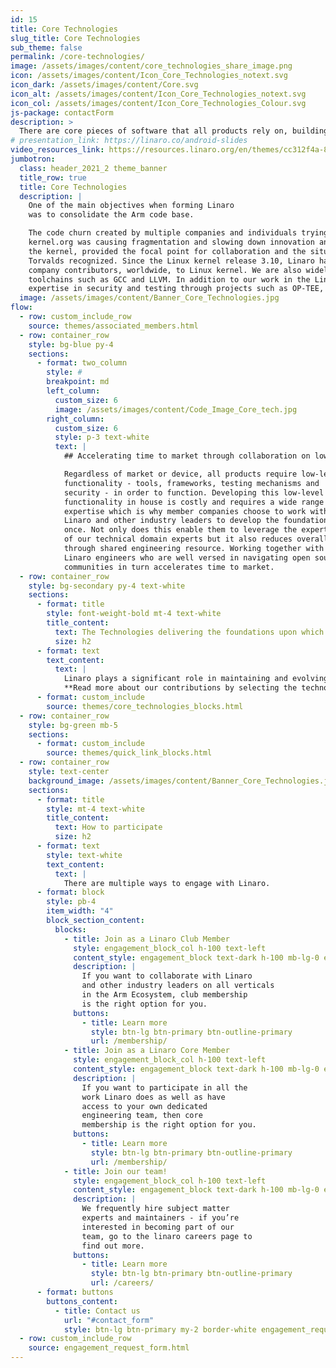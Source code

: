 ```yaml
---
id: 15
title: Core Technologies
slug_title: Core Technologies
sub_theme: false
permalink: /core-technologies/
image: /assets/images/content/core_technologies_share_image.png
icon: /assets/images/content/Icon_Core_Technologies_notext.svg
icon_dark: /assets/images/content/Core.svg
icon_alt: /assets/images/content/Icon_Core_Technologies_notext.svg
icon_col: /assets/images/content/Icon_Core_Technologies_Colour.svg
js-package: contactForm
description: >
  There are core pieces of software that all products rely on, building blocks upon which additional functionality and features can be developed to address specific use cases. Linaro was formed in 2010 to help develop these core pieces of technology as the Arm code base was fragmented, causing delay to innovation and deployment of products. We helped achieve this and continue to evolve and co-maintain these technologies, focusing specifically on the Linux kernel, Arm toolchains, testing and CI, security and virtualization. In recent years we have also worked to bring best in class ML Inferencing & AI to the Arm ecosystem.
# presentation_link: https://linaro.co/android-slides
video_resources_link: https://resources.linaro.org/en/themes/cc312f4a-8546-4e22-8895-3a98acfc3e10
jumbotron:
  class: header_2021_2 theme_banner
  title_row: true
  title: Core Technologies
  description: |
    One of the main objectives when forming Linaro
    was to consolidate the Arm code base.

    The code churn created by multiple companies and individuals trying to upstream essentially the same code into
    kernel.org was causing fragmentation and slowing down innovation and delivery of products. Linaro’s work, especially in
    the kernel, provided the focal point for collaboration and the situation recognizably improved by 2012, something Linus
    Torvalds recognized. Since the Linux kernel release 3.10, Linaro has been consistently listed as one of the top ten
    company contributors, worldwide, to Linux kernel. We are also widely recognized for the work we have done on
    toolchains such as GCC and LLVM. In addition to our work in the Linux kernel and toolchains, we are known for our
    expertise in security and testing through projects such as OP-TEE, LAVA and LKFT.
  image: /assets/images/content/Banner_Core_Technologies.jpg
flow:
  - row: custom_include_row
    source: themes/associated_members.html
  - row: container_row
    style: bg-blue py-4
    sections:
      - format: two_column
        style: #
        breakpoint: md
        left_column:
          custom_size: 6
          image: /assets/images/content/Code_Image_Core_tech.jpg
        right_column:
          custom_size: 6
          style: p-3 text-white
          text: |
            ## Accelerating time to market through collaboration on low-level functionality

            Regardless of market or device, all products require low-level
            functionality - tools, frameworks, testing mechanisms and
            security - in order to function. Developing this low-level
            functionality in house is costly and requires a wide range of
            expertise which is why member companies choose to work with
            Linaro and other industry leaders to develop the foundations
            once. Not only does this enable them to leverage the expertise
            of our technical domain experts but it also reduces overall costs
            through shared engineering resource. Working together with
            Linaro engineers who are well versed in navigating open source
            communities in turn accelerates time to market.
  - row: container_row
    style: bg-secondary py-4 text-white
    sections:
      - format: title
        style: font-weight-bold mt-4 text-white
        title_content:
          text: The Technologies delivering the foundations upon which to differentiate
          size: h2
      - format: text
        text_content:
          text: |
            Linaro plays a significant role in maintaining and evolving foundational open source software on Arm.
            **Read more about our contributions by selecting the technology of interest:**
      - format: custom_include
        source: themes/core_technologies_blocks.html
  - row: container_row
    style: bg-green mb-5
    sections:
      - format: custom_include
        source: themes/quick_link_blocks.html
  - row: container_row
    style: text-center
    background_image: /assets/images/content/Banner_Core_Technologies.jpg
    sections:
      - format: title
        style: mt-4 text-white
        title_content:
          text: How to participate
          size: h2
      - format: text
        style: text-white
        text_content:
          text: |
            There are multiple ways to engage with Linaro.
      - format: block
        style: pb-4
        item_width: "4"
        block_section_content:
          blocks:
            - title: Join as a Linaro Club Member
              style: engagement_block_col h-100 text-left
              content_style: engagement_block text-dark h-100 mb-lg-0 engagement_block_content d-flex flex-column justify-content-around align-items-baseline
              description: |
                If you want to collaborate with Linaro
                and other industry leaders on all verticals
                in the Arm Ecosystem, club membership
                is the right option for you.
              buttons:
                - title: Learn more
                  style: btn-lg btn-primary btn-outline-primary
                  url: /membership/
            - title: Join as a Linaro Core Member
              style: engagement_block_col h-100 text-left
              content_style: engagement_block text-dark h-100 mb-lg-0 engagement_block_content d-flex flex-column justify-content-around align-items-baseline
              description: |
                If you want to participate in all the
                work Linaro does as well as have
                access to your own dedicated
                engineering team, then core
                membership is the right option for you.
              buttons:
                - title: Learn more
                  style: btn-lg btn-primary btn-outline-primary
                  url: /membership/
            - title: Join our team!
              style: engagement_block_col h-100 text-left
              content_style: engagement_block text-dark h-100 mb-lg-0 engagement_block_content d-flex flex-column justify-content-around align-items-baseline
              description: |
                We frequently hire subject matter
                experts and maintainers - if you’re
                interested in becoming part of our
                team, go to the linaro careers page to
                find out more.
              buttons:
                - title: Learn more
                  style: btn-lg btn-primary btn-outline-primary
                  url: /careers/
      - format: buttons
        buttons_content:
          - title: Contact us
            url: "#contact_form"
            style: btn-lg btn-primary my-2 border-white engagement_request_contact_btn
  - row: custom_include_row
    source: engagement_request_form.html
---
```

